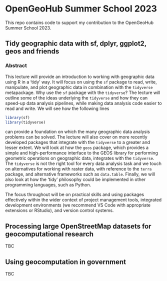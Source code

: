 # OpenGeoHub Summer School 2023

This repo contains code to support my contribution to the OpenGeoHub
Summer School 2023.

## Tidy geographic data with sf, dplyr, ggplot2, geos and friends

### Abstract

This lecture will provide an introduction to working with geographic
data using R in a ‘tidy’ way. It will focus on using the `sf` package to
read, write, manipulate, and plot geographic data in combination with
the `tidyverse` metapackage. Why use the `sf` package with the
`tidyverse`? The lecture will outline some of the ideas underlying the
`tidyverse` and how they can speed-up data analysis pipelines, while
making data analysis code easier to read and write. We will see how the
following lines

``` r
library(sf)
library(tidyverse)
```

can provide a foundation on which the many geographic data analysis
problems can be solved. The lecture will also cover on more recently
developed packages that integrate with the `tidyverse` to a greater and
lesser extent. We will look at how the `geos` package, which provides a
simple and high-performance interface to the GEOS library for performing
geometric operations on geographic data, integrates with the
`tidyverse`. The `tidyverse` is not the right tool for every data
analysis task and we touch on alternatives for working with raster data,
with reference to the `terra` package, and alternative frameworks such
as `data.table`. Finally, we will also look at how the ‘tidy’ philosophy
could be implemented in other programming languages, such as Python.

The focus throughout will be on practical skills and using packages
effectively within the wider context of project management tools,
integrated development environments (we recommend VS Code with
appropriate extensions or RStudio), and version control systems.

## Processing large OpenStreetMap datasets for geocomputational research

TBC

## Using geocomputation in government

TBC
